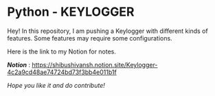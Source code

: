 # Python - KEYLOGGER

Hey! In this repository, I am pushing a Keylogger with different kinds of features. Some features may require some configurations.

Here is the link to my Notion for notes.

***Notion*** : https://shibushivansh.notion.site/Keylogger-4c2a9cd48ae74724bd73f3bb4e011b1f

*Hope you like it and do contribute!*
